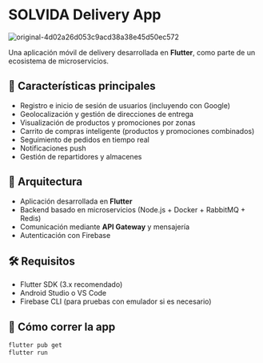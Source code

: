 
# SOLVIDA Delivery App
![original-4d02a26d053c9acd38a38e45d50ec572](https://github.com/user-attachments/assets/0164566c-ab44-4359-9fd1-752b57cc3e0a)


Una aplicación móvil de delivery desarrollada en **Flutter**, como parte de un ecosistema de microservicios.

## 📱 Características principales

- Registro e inicio de sesión de usuarios (incluyendo con Google)
- Geolocalización y gestión de direcciones de entrega
- Visualización de productos y promociones por zonas
- Carrito de compras inteligente (productos y promociones combinados)
- Seguimiento de pedidos en tiempo real
- Notificaciones push
- Gestión de repartidores y almacenes

## 🧱 Arquitectura

- Aplicación desarrollada en **Flutter**
- Backend basado en microservicios (Node.js + Docker + RabbitMQ + Redis)
- Comunicación mediante **API Gateway** y mensajería
- Autenticación con Firebase

## 🛠️ Requisitos

- Flutter SDK (3.x recomendado)
- Android Studio o VS Code
- Firebase CLI (para pruebas con emulador si es necesario)

## 🚀 Cómo correr la app

```bash
flutter pub get
flutter run

